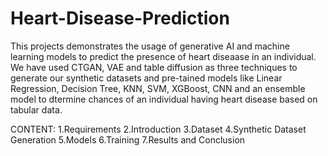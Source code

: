 # Heart-Disease-Prediction
This projects demonstrates the usage of generative AI and machine learning models to predict the presence of heart diseaase in an individual. We have used CTGAN, VAE and table diffusion as three techniques to generate our synthetic datasets and pre-tained models like Linear Regression, Decision Tree, KNN, SVM, XGBoost, CNN and an ensemble model to dtermine chances of an individual having heart disease based on tabular data. 

CONTENT:
1.Requirements
2.Introduction
3.Dataset
4.Synthetic Dataset Generation
5.Models
6.Training
7.Results and Conclusion



